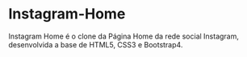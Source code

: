 # Instagram-Home
Instagram Home é o clone da Página Home da rede social Instagram, desenvolvida a base de HTML5, CSS3 e Bootstrap4.
